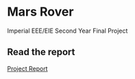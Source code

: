 # Mars Rover

Imperial EEE/EIE Second Year Final Project

## Read the report

  [Project Report](doc/Second_Year_Summer_Project_Report.pdf)